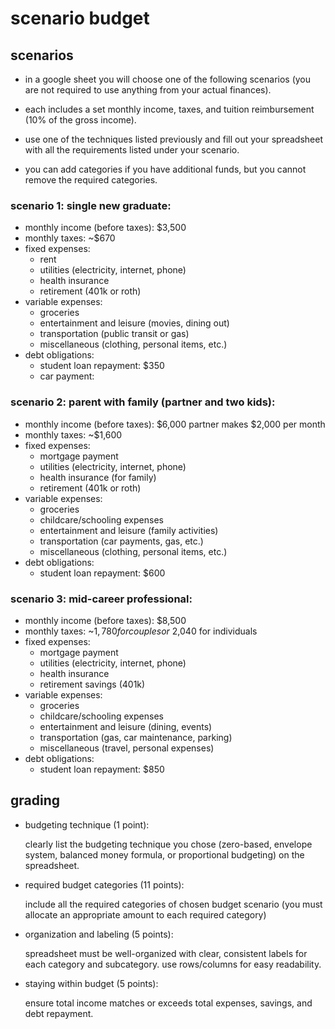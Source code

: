 # scenario budget

## scenarios

- in a google sheet you will choose one of the following scenarios (you are not
  required to use anything from your actual finances).

- each includes a set monthly income, taxes, and tuition reimbursement (10% of
  the gross income).

- use one of the techniques listed previously and fill out your spreadsheet with
  all the requirements listed under your scenario.

- you can add categories if you have additional funds, but you cannot remove the
  required categories.

### scenario 1: single new graduate:

- monthly income (before taxes): $3,500
- monthly taxes: ~$670
- fixed expenses:
	- rent
	- utilities (electricity, internet, phone)
	- health insurance
	- retirement (401k or roth)
- variable expenses:
	- groceries
	- entertainment and leisure (movies, dining out)
	- transportation (public transit or gas)
	- miscellaneous (clothing, personal items, etc.)
- debt obligations:
	- student loan repayment: $350
	- car payment:

### scenario 2: parent with family (partner and two kids):

- monthly income (before taxes): $6,000 partner makes $2,000 per month
- monthly taxes: ~$1,600
- fixed expenses:
	- mortgage payment
	- utilities (electricity, internet, phone)
	- health insurance (for family)
	- retirement (401k or roth)
- variable expenses:
	- groceries
	- childcare/schooling expenses
	- entertainment and leisure (family activities)
	- transportation (car payments, gas, etc.)
	- miscellaneous (clothing, personal items, etc.)
- debt obligations:
	- student loan repayment: $600

### scenario 3: mid-career professional:

- monthly income (before taxes): $8,500
- monthly taxes: ~$1,780 for couples or ~$2,040 for individuals
- fixed expenses:
	- mortgage payment
	- utilities (electricity, internet, phone)
	- health insurance
	- retirement savings (401k)
- variable expenses:
	- groceries
	- childcare/schooling expenses
	- entertainment and leisure (dining, events)
	- transportation (gas, car maintenance, parking)
	- miscellaneous (travel, personal expenses)
- debt obligations:
	- student loan repayment: $850

## grading

- budgeting technique (1 point):

  clearly list the budgeting technique you chose (zero-based, envelope system,
  balanced money formula, or proportional budgeting) on the spreadsheet.

- required budget categories (11 points):

  include all the required categories of chosen budget scenario (you must
  allocate an appropriate amount to each required category)

- organization and labeling (5 points):

  spreadsheet must be well-organized with clear, consistent labels for each
  category and subcategory. use rows/columns for easy readability.

- staying within budget (5 points):

  ensure total income matches or exceeds total expenses, savings, and debt
  repayment.
